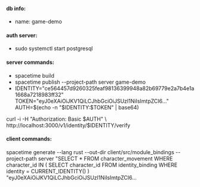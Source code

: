 



#### db info:
- name: game-demo

#### auth server:
- sudo systemctl start postgresql

#### server commands:
- spacetime build
- spacetime publish --project-path server game-demo
- IDENTITY="ce564457d9260325feaf98136399948a82b69779e2a7b4e1a1668a7218983ff32"
  TOKEN="eyJ0eXAiOiJKV1QiLCJhbGciOiJSUzI1NiIsImtpZCI6..."
  AUTH=$(echo -n "$IDENTITY:$TOKEN" | base64)

curl -i -H "Authorization: Basic $AUTH" \
http://localhost:3000/v1/identity/$IDENTITY/verify

#### client commands:
spacetime generate --lang rust --out-dir client/src/module_bindings --project-path server
"SELECT * FROM character_movement WHERE character_id IN (
SELECT character_id FROM identity_binding WHERE identity = CURRENT_IDENTITY()
)
"eyJ0eXAiOiJKV1QiLCJhbGciOiJSUzI1NiIsImtpZCI6...